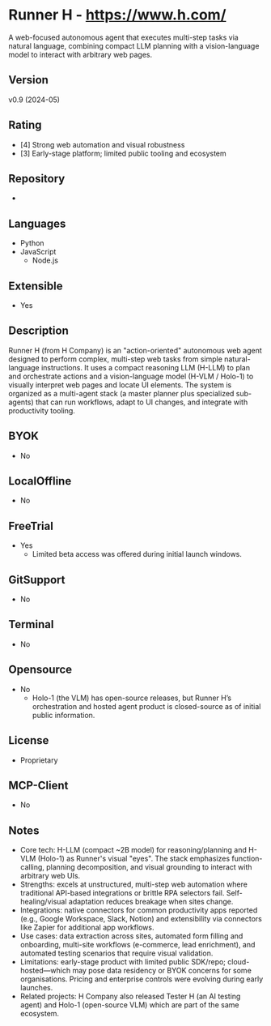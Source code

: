 # Runner H - https://www.h.com/
A web-focused autonomous agent that executes multi-step tasks via natural language, combining compact LLM planning with a vision-language model to interact with arbitrary web pages.

## Version
v0.9 (2024-05)

## Rating
- [4] Strong web automation and visual robustness
- [3] Early-stage platform; limited public tooling and ecosystem
  
## Repository
- 
  
## Languages
- Python
- JavaScript
  - Node.js
  
## Extensible
- Yes
  
## Description
Runner H (from H Company) is an "action-oriented" autonomous web agent designed to perform complex, multi-step web tasks from simple natural-language instructions. It uses a compact reasoning LLM (H-LLM) to plan and orchestrate actions and a vision-language model (H-VLM / Holo-1) to visually interpret web pages and locate UI elements. The system is organized as a multi-agent stack (a master planner plus specialized sub-agents) that can run workflows, adapt to UI changes, and integrate with productivity tooling.

## BYOK
- No

## LocalOffline
- No

## FreeTrial
- Yes
  - Limited beta access was offered during initial launch windows.

## GitSupport
- No
  
## Terminal
- No
  
## Opensource
- No
  - Holo-1 (the VLM) has open-source releases, but Runner H’s orchestration and hosted agent product is closed-source as of initial public information.

## License
- Proprietary
## MCP-Client
- No

## Notes
- Core tech: H-LLM (compact ~2B model) for reasoning/planning and H-VLM (Holo-1) as Runner's visual "eyes". The stack emphasizes function-calling, planning decomposition, and visual grounding to interact with arbitrary web UIs.
- Strengths: excels at unstructured, multi-step web automation where traditional API-based integrations or brittle RPA selectors fail. Self-healing/visual adaptation reduces breakage when sites change.
- Integrations: native connectors for common productivity apps reported (e.g., Google Workspace, Slack, Notion) and extensibility via connectors like Zapier for additional app workflows.
- Use cases: data extraction across sites, automated form filling and onboarding, multi-site workflows (e-commerce, lead enrichment), and automated testing scenarios that require visual validation.
- Limitations: early-stage product with limited public SDK/repo; cloud-hosted—which may pose data residency or BYOK concerns for some organisations. Pricing and enterprise controls were evolving during early launches.
- Related projects: H Company also released Tester H (an AI testing agent) and Holo-1 (open-source VLM) which are part of the same ecosystem.
